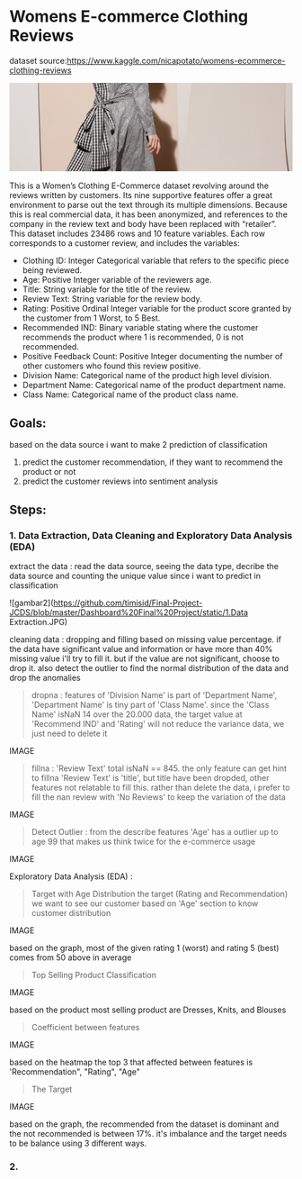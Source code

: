 # Womens E-commerce Clothing Reviews 
dataset source:https://www.kaggle.com/nicapotato/womens-ecommerce-clothing-reviews

![gambar1](https://github.com/timisid/Final-Project-JCDS/blob/master/Dashboard%20Final%20Project/static/about.jpg)

This is a Women’s Clothing E-Commerce dataset revolving around the reviews written by customers. Its nine supportive features offer a great environment to parse out the text through its multiple dimensions. Because this is real commercial data, it has been anonymized, and references to the company in the review text and body have been replaced with “retailer”.
This dataset includes 23486 rows and 10 feature variables. Each row corresponds to a customer review, and includes the variables:

- Clothing ID: Integer Categorical variable that refers to the specific piece being reviewed.
- Age: Positive Integer variable of the reviewers age.
- Title: String variable for the title of the review.
- Review Text: String variable for the review body.
- Rating: Positive Ordinal Integer variable for the product score granted by the customer from 1 Worst, to 5 Best.
- Recommended IND: Binary variable stating where the customer recommends the product where 1 is recommended, 0 is not recommended.
- Positive Feedback Count: Positive Integer documenting the number of other customers who found this review positive.
- Division Name: Categorical name of the product high level division.
- Department Name: Categorical name of the product department name.
- Class Name: Categorical name of the product class name.

## Goals:
based on the data source i want to make 2 prediction of classification
1. predict the customer recommendation, if they want to recommend the product or not
2. predict the customer reviews into sentiment analysis

## Steps: 
### 1. Data Extraction, Data Cleaning and Exploratory Data Analysis (EDA)
extract the data : read the data source, seeing the data type, decribe the data source and counting the unique value since i want to predict in classification

![gambar2](https://github.com/timisid/Final-Project-JCDS/blob/master/Dashboard%20Final%20Project/static/1.Data Extraction.JPG)

cleaning data : dropping and filling based on missing value percentage. if the data have significant value and information or have more than 40% missing value i'll try to fill it. but if the value are not significant, choose to drop it. also detect the outlier to find the normal distribution of the data and drop the anomalies

>dropna : features of 'Division Name' is part of 'Department Name', 'Department Name' is tiny part of 'Class Name'. since the 'Class Name' isNaN 14 over the 20.000 data, the target value at 'Recommend IND' and 'Rating' will not reduce the variance data, we just need to delete it

IMAGE 

>fillna : 'Review Text' total isNaN == 845. the only feature can get hint to fillna 'Review Text' is 'title', but title have been dropded, other features not relatable to fill this. rather than delete the data, i prefer to fill the nan review with 'No Reviews' to keep the variation of the data

IMAGE

>Detect Outlier : from the describe features 'Age' has a outlier up to age 99 that makes us think twice for the e-commerce usage

IMAGE

Exploratory Data Analysis (EDA) : 
>Target with Age Distribution
the target (Rating and Recommendation) we want to see our customer based on 'Age' section to know customer distribution

IMAGE

based on the graph, most of the given rating 1 (worst) and rating 5 (best) comes from 50 above in average

>Top Selling Product Classification

IMAGE

based on the product most selling product are Dresses, Knits, and Blouses

>Coefficient between features

IMAGE

based on the heatmap the top 3 that affected between features is 'Recommendation", "Rating", "Age"

>The Target

IMAGE

based on the graph, the recommended from the dataset is dominant and the not recommended is between 17%. it's imbalance and the target needs to be balance using 3 different ways.

### 2. 




